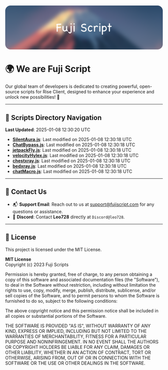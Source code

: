 ![Banner](.github/b.webp)

# 🌍 **We are Fuji Script**

Our global team of developers is dedicated to creating powerful, open-source scripts for Rise Client, designed to enhance your experience and unlock new possibilities! 🌟

---
<!-- SCRIPTS_NAVIGATION_START -->
## 📂 **Scripts Directory Navigation**

**Last Updated**: 2025-01-08 12:30:20 UTC

- **[SilentAura.js](scripts/SilentAura.js)**: Last modified on 2025-01-08 12:30:18 UTC
- **[ChatBypass.js](scripts/ChatBypass.js)**: Last modified on 2025-01-08 12:30:18 UTC
- **[jetpackFly.js](scripts/jetpackFly.js)**: Last modified on 2025-01-08 12:30:18 UTC
- **[velocityHylex.js](scripts/velocityHylex.js)**: Last modified on 2025-01-08 12:30:18 UTC
- **[chestxray.js](scripts/chestxray.js)**: Last modified on 2025-01-08 12:30:18 UTC
- **[bedxray.js](scripts/bedxray.js)**: Last modified on 2025-01-08 12:30:18 UTC
- **[chatMacro.js](scripts/chatMacro.js)**: Last modified on 2025-01-08 12:30:18 UTC

<!-- SCRIPTS_NAVIGATION_END -->

---

## 💬 **Contact Us**  
- 📬 **Support Email**: Reach out to us at [support@fujiscript.com](mailto:support@fujiscript.com) for any questions or assistance.  
- 💬 **Discord**: Contact **Leo728** directly at `Discord@leo728`.

---

## 📜 **License**

This project is licensed under the MIT License.  

**MIT License**  
Copyright (c) 2023 Fuji Scripts  

Permission is hereby granted, free of charge, to any person obtaining a copy of this software and associated documentation files (the "Software"), to deal in the Software without restriction, including without limitation the rights to use, copy, modify, merge, publish, distribute, sublicense, and/or sell copies of the Software, and to permit persons to whom the Software is furnished to do so, subject to the following conditions:  

The above copyright notice and this permission notice shall be included in all copies or substantial portions of the Software.  

THE SOFTWARE IS PROVIDED "AS IS", WITHOUT WARRANTY OF ANY KIND, EXPRESS OR IMPLIED, INCLUDING BUT NOT LIMITED TO THE WARRANTIES OF MERCHANTABILITY, FITNESS FOR A PARTICULAR PURPOSE AND NONINFRINGEMENT. IN NO EVENT SHALL THE AUTHORS OR COPYRIGHT HOLDERS BE LIABLE FOR ANY CLAIM, DAMAGES OR OTHER LIABILITY, WHETHER IN AN ACTION OF CONTRACT, TORT OR OTHERWISE, ARISING FROM, OUT OF OR IN CONNECTION WITH THE SOFTWARE OR THE USE OR OTHER DEALINGS IN THE SOFTWARE.  
